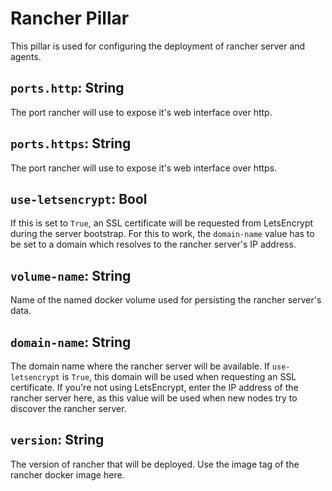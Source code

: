 # Rancher Pillar

This pillar is used for configuring the deployment of rancher server and agents.

## `ports.http`: String

The port rancher will use to expose it's web interface over http.

## `ports.https`: String

The port rancher will use to expose it's web interface over https.

## `use-letsencrypt`: Bool

If this is set to `True`, an SSL certificate will be requested from
LetsEncrypt during the server bootstrap. For this to work, the `domain-name` 
value has to be set to a domain which resolves to the rancher server's IP
address.  

## `volume-name`: String

Name of the named docker volume used for persisting the rancher server's data.

## `domain-name`: String

The domain name where the rancher server will be available.
If `use-letsencrypt` is `True`, this domain will be used when requesting an
SSL certificate. If you're not using LetsEncrypt, enter the IP address of the
rancher server here, as this value will be used when new nodes try to discover
the rancher server.

## `version`: String

The version of rancher that will be deployed. Use the image tag of the rancher
docker image here.
